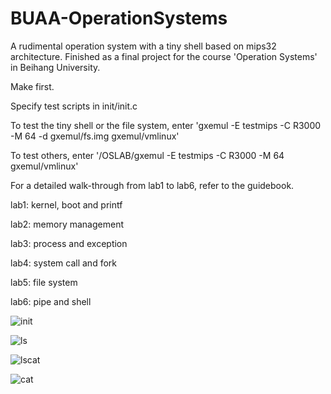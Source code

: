 # BUAA-OperationSystems
A rudimental operation system with a tiny shell based on mips32 architecture.
Finished as a final project for the course 'Operation Systems' in Beihang University.

Make first. 


Specify test scripts in init/init.c


To test the tiny shell or the file system, enter 'gxemul -E testmips -C R3000 -M 64 -d gxemul/fs.img gxemul/vmlinux'


To test others, enter '/OSLAB/gxemul -E testmips -C R3000 -M 64 gxemul/vmlinux'


For a detailed walk-through from lab1 to lab6, refer to the guidebook.


lab1: kernel, boot and printf


lab2: memory management


lab3: process and exception


lab4: system call and fork


lab5: file system


lab6: pipe and shell

![init](https://user-images.githubusercontent.com/12913794/28102213-765c13b0-6700-11e7-99f6-916f88adb63b.png)

![ls](https://user-images.githubusercontent.com/12913794/28102218-799ecbc6-6700-11e7-93e8-dd884777c7d8.png)

![lscat](https://user-images.githubusercontent.com/12913794/28102220-7b25f898-6700-11e7-8914-394a345a1b43.png)

![cat](https://user-images.githubusercontent.com/12913794/28102222-7da5eefc-6700-11e7-966c-43a7555a6620.png)
